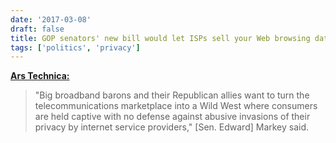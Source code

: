 ```yaml
---
date: '2017-03-08'
draft: false
title: GOP senators' new bill would let ISPs sell your Web browsing data
tags: ['politics', 'privacy']
---
```


**[Ars Technica:](https://arstechnica.com/tech-policy/2017/03/gop-senators-new-bill-would-let-isps-sell-your-web-browsing-data)**

> "Big broadband barons and their Republican allies want to turn the telecommunications marketplace into a Wild West where consumers are held captive with no defense against abusive invasions of their privacy by internet service providers," [Sen. Edward] Markey said.<!-- excerpt -->
